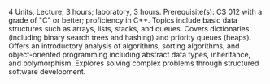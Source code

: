 4 Units, Lecture, 3 hours; laboratory, 3 hours. Prerequisite(s): CS 012 with a grade of "C" or better; proficiency in C++. Topics include basic data structures such as arrays, lists, stacks, and queues. Covers dictionaries (including binary search trees and hashing) and priority queues (heaps). Offers an introductory analysis of algorithms, sorting algorithms, and object-oriented programming including abstract data types, inheritance, and polymorphism. Explores solving complex problems through structured software development.
